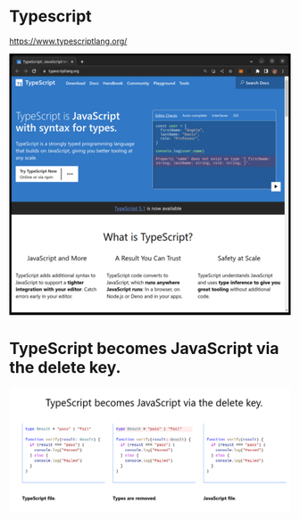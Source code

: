 # Typescript

https://www.typescriptlang.org/

![](typescript.png)

# TypeScript becomes JavaScript via the delete key.

![](ts-js.png)

